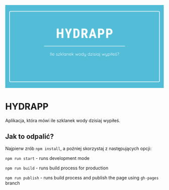 ![cover](./gh/ogg.png)

# HYDRAPP

Aplikacja, która mówi ile szklanek wody dzisiaj wypiłeś.

## Jak to odpalić?

Najpierw zrób `npm install`, a poźniej skorzystaj z następujących opcji:

`npm run start` - runs development mode

`npm run build` - runs build process for production

`npm run publish` - runs build process and publish the page using `gh-pages` branch

